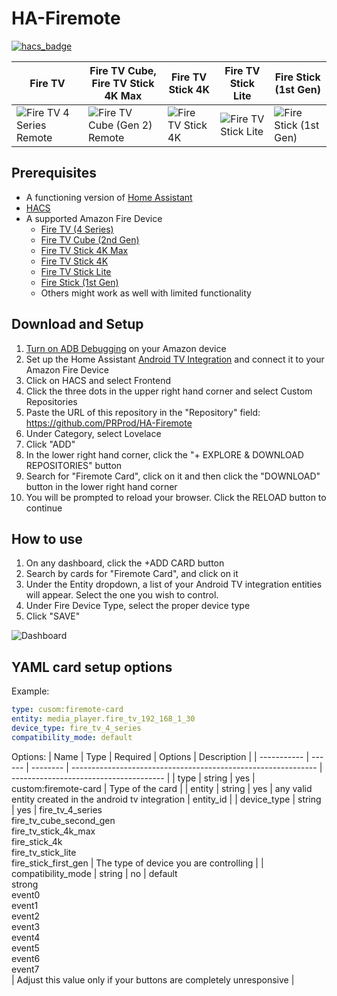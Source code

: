 # HA-Firemote
[![hacs_badge](https://img.shields.io/badge/HACS-Custom-41BDF5.svg?style=for-the-badge)](https://github.com/hacs/integration)

| Fire TV | Fire TV Cube,<br>Fire TV Stick 4K Max | Fire TV Stick 4K | Fire TV Stick Lite | Fire Stick (1st Gen) |
| ------------- | ------------- | ------------- | ------------- | ------------- |
| ![Fire TV 4 Series Remote](https://github.com/PRProd/HA-Firemote/raw/main/Example%20Images/fireTVRemote.png) | ![Fire TV Cube (Gen 2) Remote](https://github.com/PRProd/HA-Firemote/raw/main/Example%20Images/fireTVCube2ndGen.png) | ![Fire TV Stick 4K](https://github.com/PRProd/HA-Firemote/raw/main/Example%20Images/fireTVStick4K.png) | ![Fire TV Stick Lite](https://github.com/PRProd/HA-Firemote/raw/main/Example%20Images/fireTVStickLite.png) | ![Fire Stick (1st Gen)](https://github.com/PRProd/HA-Firemote/raw/main/Example%20Images/fireStick1stGen.png) |

## Prerequisites
* A functioning version of [Home Assistant](https://www.home-assistant.io/)
* [HACS](https://peyanski.com/how-to-install-home-assistant-community-store-hacs/)
* A supported Amazon Fire Device
  * [Fire TV (4 Series)](https://www.amazon.com/dp/B08SWD2SCK)
  * [Fire TV Cube (2nd Gen)](https://www.amazon.com/dp/B08XMDNVX6)
  * [Fire TV Stick 4K Max](https://www.amazon.com/dp/B08MQZXN1X)
  * [Fire TV Stick 4K](https://en.wikipedia.org/wiki/Amazon_Fire_TV#Fire_TV_Stick_4K)
  * [Fire TV Stick Lite](https://www.amazon.com/fire-tv-stick-lite/dp/B07YNLBS7R)
  * [Fire Stick (1st Gen)](https://en.wikipedia.org/wiki/Amazon_Fire_TV#First_generation_3) 
  * Others might work as well with limited functionality

## Download and Setup
1. [Turn on ADB Debugging](https://www.youtube.com/watch?v=40iVXrTWcPU) on your Amazon device
1. Set up the Home Assistant [Android TV Integration](https://www.home-assistant.io/integrations/androidtv/) and connect it to your Amazon Fire Device
1. Click on HACS and select Frontend
1. Click the three dots in the upper right hand corner and select Custom Repositories
1. Paste the URL of this repository in the "Repository" field: https://github.com/PRProd/HA-Firemote
1. Under Category, select Lovelace
1. Click "ADD"
1. In the lower right hand corner, click the "+ EXPLORE & DOWNLOAD REPOSITORIES" button
1. Search for "Firemote Card", click on it and then click the "DOWNLOAD" button in the lower right hand corner
1. You will be prompted to reload your browser.  Click the RELOAD button to continue


## How to use
1. On any dashboard, click the +ADD CARD button
1. Search by cards for "Firemote Card", and click on it
1. Under the Entity dropdown, a list of your Android TV integration entities will appear.  Select the one you wish to control.
1. Under Fire Device Type, select the proper device type
1. Click "SAVE"


![Dashboard](https://github.com/PRProd/HA-Firemote/blob/main/Example%20Images/dashboard.jpg)


## YAML card setup options
Example:
```yaml
type: cusom:firemote-card
entity: media_player.fire_tv_192_168_1_30
device_type: fire_tv_4_series
compatibility_mode: default
```

Options:
| Name        | Type   | Required | Options                                                       | Description                            |
| ----------- | ------ | -------- | ------------------------------------------------------------- | -------------------------------------- |
| type        | string | yes      | custom:firemote-card                                          | Type of the card                       |
| entity      | string | yes      | any valid entity created in the android tv integration        | entity_id                              |
| device_type | string | yes      | fire_tv_4_series <br> fire_tv_cube_second_gen <br> fire_tv_stick_4k_max <br> fire_stick_4k <br> fire_tv_stick_lite <br> fire_stick_first_gen | The type of device you are controlling |
| compatibility_mode | string | no | default <br> strong <br> event0 <br> event1 <br> event2 <br> event3 <br> event4 <br> event5 <br> event6 <br> event7 <br> | Adjust this value only if your buttons are completely unresponsive |




